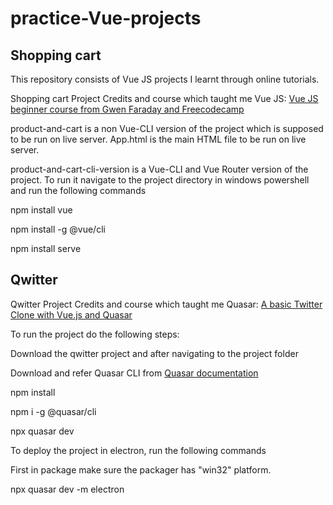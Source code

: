 # practice-Vue-projects

## Shopping cart

This repository consists of  Vue JS projects I learnt through online tutorials.

Shopping cart Project Credits and course which taught me Vue JS:
[Vue JS beginner course from Gwen Faraday and Freecodecamp](https://www.youtube.com/watch?v=FXpIoQ_rT_c)

product-and-cart is a non Vue-CLI version of the project which is supposed to be run on live server. App.html is the main HTML file to be run on live server.

product-and-cart-cli-version is a Vue-CLI and Vue Router version of the project. To run it navigate to the project directory in windows powershell and run the following commands

npm install vue 

npm install -g @vue/cli

npm install serve

## Qwitter 

Qwitter Project Credits and course which taught me Quasar:
[A basic Twitter Clone with Vue.js and Quasar](https://www.youtube.com/watch?v=la-0ulfn0_M)

To run the project do the following steps:

Download the qwitter project and after navigating to the project folder

Download and refer Quasar CLI from [Quasar documentation](https://quasar.dev/start/quasar-cli)

npm install

npm i -g @quasar/cli

npx quasar dev



To deploy the project in electron, run the following commands

First in package make sure the packager has "win32" platform.

npx quasar dev -m electron

